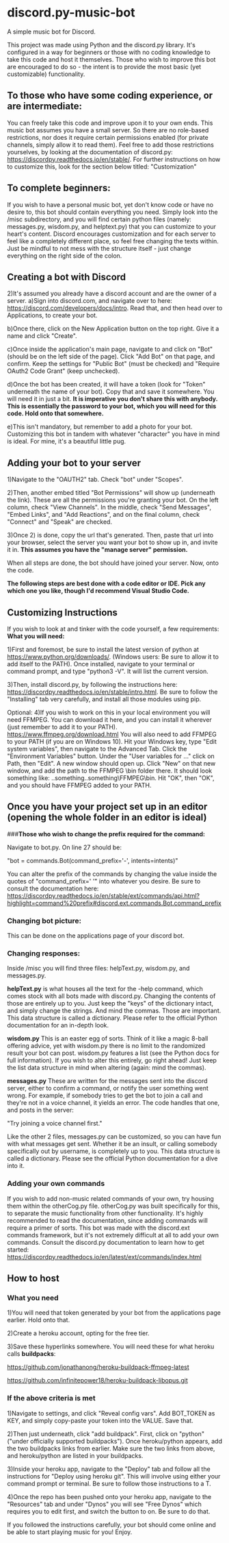 # discord.py-music-bot
A simple music bot for Discord.


This project was made using Python and the discord.py library. It's configured in a way for beginners or those with no coding knowledge to take this code and host it themselves. Those who wish to improve this bot are encouraged to do so - the intent is to provide the most basic (yet customizable) functionality. 

## **To those who have some coding experience, or are intermediate:**

You can freely take this code and improve upon it to your own ends. This music bot assumes you have a small server. So there are no role-based restrictions, nor does it require certain permissions enabled (for private channels, simply allow it to read them). Feel free to add those restrictions yourselves, by looking at the documentation of discord.py: https://discordpy.readthedocs.io/en/stable/. For further instructions on how to customize this, look for the section below titled: "Customization" 

## **To complete beginners:**

If you wish to have a personal music bot, yet don't know code or have no desire to, this bot should contain everything you need. Simply look into the /misc subdirectory, and you will find certain python files (namely: messages.py, wisdom.py, and helptext.py) that you can customize to your heart's content. Discord encourages customization and for each server to feel like a completely different place, so feel free changing the texts within. Just be mindful to not mess with the structure itself - just change everything on the right side of the colon. 

## **Creating a bot with Discord**

2)It's assumed you already have a discord account and are the owner of a server.
  a)Sign into discord.com, and navigate over to here: https://discord.com/developers/docs/intro.
  Read that, and then head over to Applications, to create your bot.
  
  b)Once there, click on the New Application button on the top right. Give it a name and click "Create".
  
  c)Once inside the application's main page, navigate to and click on "Bot" (should be on the left side of the page). Click "Add Bot" on that page, and confirm.
  Keep the settings for "Public Bot" (must be checked) and "Require OAuth2 Code Grant" (keep unchecked).
  
  d)Once the bot has been created, it will have a token (look for "Token" underneath the name of your bot). Copy that and save it somewhere. You will need it in just   a bit. **It is imperative you don't share this with anybody. This is essentially
  the password to your bot, which you will need for this code. Hold onto that somewhere.**
  
  e)This isn't mandatory, but remember to add a photo for your bot. Customizing this bot in tandem with whatever "character" you have in mind is ideal. For mine, it's   a beautiful little pug.

## **Adding your bot to your server**  

1)Navigate to the "OAUTH2" tab. Check "bot" under "Scopes". 

2)Then, another embed titled "Bot Permissions" will show up (underneath the link). 
These are all the permissions you're granting your bot. 
On the left column, check "View Channels". In the middle, check "Send Messages", "Embed Links", and "Add Reactions", and on the final column, check "Connect" and "Speak" are checked.

3)Once 2) is done, copy the url that's generated. Then, paste that url into your browser, select the server you want your bot to show up in, and invite it in. **This assumes you have the "manage server" permission.**

When all steps are done, the bot should have joined your server. Now, onto the code.

**The following steps are best done with a code editor or IDE. Pick any which one you like, though I'd recommend Visual Studio Code.**

## **Customizing Instructions**
If you wish to look at and tinker with the code yourself, a few requirements:
**What you will need:**

1)First and foremost, be sure to install the latest version of python at https://www.python.org/downloads/.
(Windows users: Be sure to allow it to add itself to the PATH). Once installed, navigate to your terminal or command prompt, and type "python3 -V". It will list the current version. 

3)Then, install discord.py, by following the instructions here: https://discordpy.readthedocs.io/en/stable/intro.html. Be sure to follow the "Installing" tab very carefully, and install all those modules using pip.

Optional: 4)If you wish to work on this in your local environment you will need FFMPEG. You can download it here, and you can install it wherever (just remember to add it to your PATH). https://www.ffmpeg.org/download.html
You will also need to add FFMPEG to your PATH (if you are on Windows 10). Hit your Windows key, type "Edit system variables", then navigate to the Advanced Tab. Click the "Environment Variables" button.
Under the "User variables for ..." click on Path, then "Edit". A new window should open up. Click "New" on that new window, and add the path to the FFMPEG \bin folder there. It should look something like: ..something\..something\FFMPEG\bin. 
Hit "OK", then "OK", and you should have FFMPEG added to your PATH.

## **Once you have your project set up in an editor (opening the whole folder in an editor is ideal)**

###**Those who wish to change the prefix required for the command:**

Navigate to bot.py. On line 27 should be:

"bot = commands.Bot(command_prefix='-', intents=intents)"

You can alter the prefix of the commands by changing the value inside the quotes of "command_prefix=' '" into whatever you desire. Be sure to consult the documentation here:
https://discordpy.readthedocs.io/en/stable/ext/commands/api.html?highlight=command%20prefix#discord.ext.commands.Bot.command_prefix

### **Changing bot picture:**

This can be done on the applications page of your discord bot.

### **Changing responses**:
Inside /misc you will find three files: helpText.py, wisdom.py, and messages.py. 

**helpText.py** is what houses all the text for the -help command, which comes stock with all bots made with discord.py. Changing the contents of those are entirely up to you. Just keep the "keys" of the dictionary intact, and simply change the strings. And mind the commas. Those are important. This data structure is called a dictionary. Please refer to the official Python documentation for an in-depth look.

**wisdom.py**
This is an easter egg of sorts. Think of it like a magic 8-ball offering advice, yet with wisdom.py there is no limit to the randomized result your bot can post.
wisdom.py features a list (see the Python docs for full information). If you wish to alter this entirely, go right ahead! Just keep the list data structure in mind when altering (again: mind the commas).

**messages.py**
These are written for the messages sent into the discord server, either to confirm a command, or notify the user something went wrong. For example, if somebody tries to get the bot to join a call and they're not in a voice channel, it yields an error. The code handles that one, and posts in the server:

"Try joining a voice channel first."

Like the other 2 files, messages.py can be customized, so you can have fun with what messages get sent. Whether it be an insult, or calling somebody specifically out by username, is completely up to you. This data structure is called a dictionary. Please see the official Python documentation for a dive into it.

### **Adding your own commands**

If you wish to add non-music related commands of your own, try housing them within the otherCog.py file. otherCog.py was built specifically for this, to separate the music functionality from other functionality. It's highly recommended to read the documentation, since adding commands will require a primer of sorts. This bot was made with the discord.ext commands framework, but it's not extremely difficult at all to add your own commands. Consult the discord.py documentation to learn how to get started: https://discordpy.readthedocs.io/en/latest/ext/commands/index.html


 ## **How to host**
 
 ### **What you need**
 
 1)You will need that token generated by your bot from the applications page earlier. Hold onto that.
 
 2)Create a heroku account, opting for the free tier.
 
 3)Save these hyperlinks somewhere. You will need these for what heroku calls **buildpacks**:
 
 https://github.com/jonathanong/heroku-buildpack-ffmpeg-latest
 
 https://github.com/infinitepower18/heroku-buildpack-libopus.git
 
 ### **If the above criteria is met**
 
 1)Navigate to settings, and click "Reveal config vars". Add BOT_TOKEN as KEY, and simply copy-paste your token into the VALUE. Save that. 
 
 2)Then just underneath, click "add buildpack". First, click on "python" ("under officially supported buildpacks"). Once heroku/python appears, add the two buildpacks links from earlier. Make sure the two links from above, and heroku/python are listed in your buildpacks. 
 
 3)Inside your heroku app, navigate to the "Deploy" tab and follow all the instructions for "Deploy using heroku git". This will involve using either your command  prompt or terminal. Be sure to follow those instructions to a T.
 
 4)Once the repo has been pushed onto your heroku app, navigate to the "Resources" tab and under "Dynos" you will see "Free Dynos" which requires you to edit first, and switch the button to on. Be sure to do that.
 
 If you followed the instructions carefully, your bot should come online and be able to start playing music for you! Enjoy.
